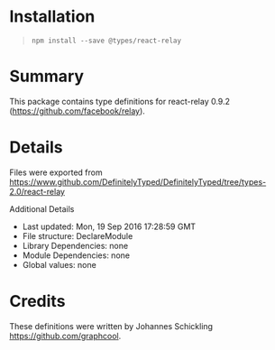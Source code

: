 # Installation
> `npm install --save @types/react-relay`

# Summary
This package contains type definitions for react-relay 0.9.2 (https://github.com/facebook/relay).

# Details
Files were exported from https://www.github.com/DefinitelyTyped/DefinitelyTyped/tree/types-2.0/react-relay

Additional Details
 * Last updated: Mon, 19 Sep 2016 17:28:59 GMT
 * File structure: DeclareModule
 * Library Dependencies: none
 * Module Dependencies: none
 * Global values: none

# Credits
These definitions were written by Johannes Schickling <https://github.com/graphcool>.
